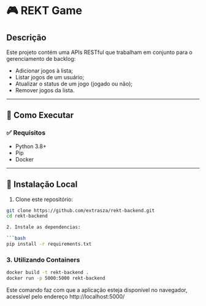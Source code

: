 # 🎮 REKT Game

## Descrição

Este projeto contém uma APIs RESTful que trabalham em conjunto para o gerenciamento de backlog:

- Adicionar jogos à lista;
- Listar jogos de um usuário;
- Atualizar o status de um jogo (jogado ou não);
- Remover jogos da lista.

---

## 🚀 Como Executar

### ✅ Requisitos

- Python 3.8+
- Pip
- Docker

---

## 🔧 Instalação Local

1. Clone este repositório:

```bash
git clone https://github.com/extrasza/rekt-backend.git
cd rekt-backend

2. Instale as dependencias:

```bash
pip install -r requirements.txt
```

### 3. Utilizando Containers
```bash
docker build -t rekt-backend .
docker run -p 5000:5000 rekt-backend
```
Este comando faz com que a aplicação esteja disponível no navegador, acessível pelo endereço http://localhost:5000/
